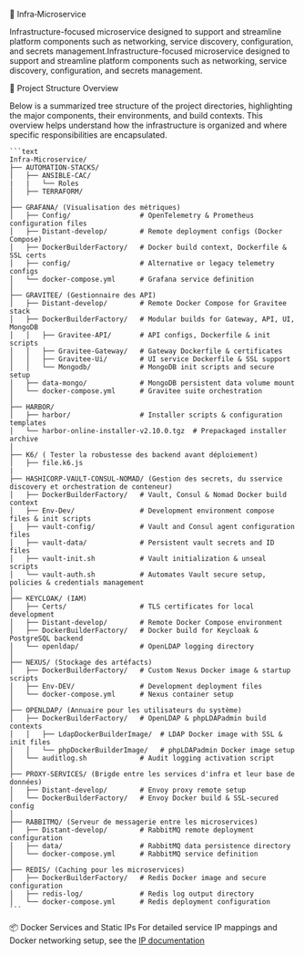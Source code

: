 🧩 Infra‑Microservice

Infrastructure-focused microservice designed to support and streamline platform components such as networking, service discovery, configuration, and secrets management.Infrastructure-focused microservice designed to support and streamline platform components such as networking, service discovery, configuration, and secrets management.

📁 Project Structure Overview

Below is a summarized tree structure of the project directories, highlighting the major components, their environments, and build contexts. This overview helps understand how the infrastructure is organized and where specific responsibilities are encapsulated.


    ```text
    Infra-Microservice/
    ├── AUTOMATION-STACKS/
    │   ├── ANSIBLE-CAC/ 
    |   |   └── Roles                    
    │   ├── TERRAFORM/                 
    │
    ├── GRAFANA/ (Visualisation des métriques)
    │   ├── Config/                 # OpenTelemetry & Prometheus configuration files
    │   ├── Distant-develop/        # Remote deployment configs (Docker Compose)
    │   ├── DockerBuilderFactory/   # Docker build context, Dockerfile & SSL certs
    │   ├── config/                 # Alternative or legacy telemetry configs
    │   └── docker-compose.yml      # Grafana service definition
    │
    ├── GRAVITEE/ (Gestionnaire des API)
    │   ├── Distant-develop/        # Remote Docker Compose for Gravitee stack
    │   ├── DockerBuilderFactory/   # Modular builds for Gateway, API, UI, MongoDB
    │   │   ├── Gravitee-API/       # API configs, Dockerfile & init scripts
    │   │   ├── Gravitee-Gateway/   # Gateway Dockerfile & certificates
    │   │   ├── Gravitee-Ui/        # UI service Dockerfile & SSL support
    │   │   └── Mongodb/            # MongoDB init scripts and secure setup
    │   ├── data-mongo/             # MongoDB persistent data volume mount
    │   └── docker-compose.yml      # Gravitee suite orchestration
    │
    ├── HARBOR/
    │   ├── harbor/                 # Installer scripts & configuration templates
    │   └── harbor-online-installer-v2.10.0.tgz  # Prepackaged installer archive
    │
    ├── K6/ ( Tester la robustesse des backend avant déploiement)
    │   ├── file.k6.js               
    |
    ├── HASHICORP-VAULT-CONSUL-NOMAD/ (Gestion des secrets, du sservice discovery et orchestration de conteneur)
    │   ├── DockerBuilderFactory/   # Vault, Consul & Nomad Docker build context
    │   ├── Env-Dev/                # Development environment compose files & init scripts
    │   ├── vault-config/           # Vault and Consul agent configuration files
    │   ├── vault-data/             # Persistent vault secrets and ID files
    │   ├── vault-init.sh           # Vault initialization & unseal scripts
    │   └── vault-auth.sh           # Automates Vault secure setup, policies & credentials management
    │
    ├── KEYCLOAK/ (IAM)
    │   ├── Certs/                  # TLS certificates for local development
    │   ├── Distant-develop/        # Remote Docker Compose environment
    │   ├── DockerBuilderFactory/   # Docker build for Keycloak & PostgreSQL backend
    │   └── openldap/               # OpenLDAP logging directory
    │
    ├── NEXUS/ (Stockage des artéfacts)
    │   ├── DockerBuilderFactory/   # Custom Nexus Docker image & startup scripts
    │   ├── Env-DEV/                # Development deployment files
    │   └── docker-compose.yml      # Nexus container setup
    │
    ├── OPENLDAP/ (Annuaire pour les utilisateurs du système)
    │   ├── DockerBuilderFactory/   # OpenLDAP & phpLDAPadmin build contexts
    │   │   ├── LdapDockerBuilderImage/  # LDAP Docker image with SSL & init files
    │   │   └── phpDockerBuilderImage/   # phpLDAPadmin Docker image setup
    │   └── auditlog.sh             # Audit logging activation script
    │
    ├── PROXY-SERVICES/ (Brigde entre les services d'infra et leur base de données)
    │   ├── Distant-develop/        # Envoy proxy remote setup
    │   └── DockerBuilderFactory/   # Envoy Docker build & SSL-secured config
    │
    ├── RABBITMQ/ (Serveur de messagerie entre les microservices)
    │   ├── Distant-develop/        # RabbitMQ remote deployment configuration
    │   ├── data/                   # RabbitMQ data persistence directory
    │   └── docker-compose.yml      # RabbitMQ service definition
    │
    ├── REDIS/ (Caching pour les microservices)
    │   ├── DockerBuilderFactory/   # Redis Docker image and secure configuration
    │   ├── redis-log/              # Redis log output directory
    │   └── docker-compose.yml      # Redis deployment configuration
    ```



📦 Docker Services and Static IPs
For detailed service IP mappings and Docker networking setup, see the [IP documentation](https://github.com/LAMBOFIRSTECH/Infra-microservice/blob/main/Ips.md)